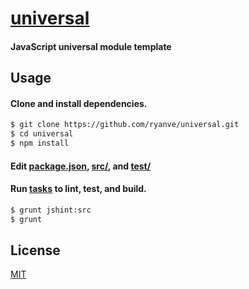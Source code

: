 # [universal](../../)

#### JavaScript universal module template

## Usage

#### Clone and install dependencies.

```sh
$ git clone https://github.com/ryanve/universal.git
$ cd universal
$ npm install
```

#### Edit [package.json](package.json), [src/](src/), and [test/](test/)
#### Run [tasks](GruntFile.js) to lint, test, and build.

```sh
$ grunt jshint:src
$ grunt
```

## License

[MIT](http://opensource.org/licenses/MIT)